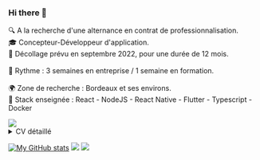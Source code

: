 ### Hi there 👋

<!--
**klanso18/klanso18** is a ✨ _special_ ✨ repository because its `README.md` (this file) appears on your GitHub profile.

Here are some ideas to get you started:

- 🔭 I’m currently working on ...
- 🌱 I’m currently learning ...
- 👯 I’m looking to collaborate on ...
- 🤔 I’m looking for help with ...
- 💬 Ask me about ...
- 📫 How to reach me: ...
- 😄 Pronouns: ...
- ⚡ Fun fact: ...
-->

🔍 A la recherche d'une alternance en contrat de professionnalisation.<br> 
🎓 Concepteur-Développeur d'application.<br> 
🚀 Décollage prévu en septembre 2022, pour une durée de 12 mois.<br>  
🔄 Rythme : 3 semaines en entreprise / 1 semaine en formation.<br>  
🌍 Zone de recherche : Bordeaux et ses environs.<br> 
🔧 Stack enseignée : React - NodeJS - React Native - Flutter - Typescript - Docker<br> 

<img src="https://img.shields.io/badge/linkedin--lightgrey?style=social&logo=linkedin">

<details>
    <summary>
        CV détaillé
    </summary>
</details>

[![My GitHub stats](https://github-readme-stats.vercel.app/api?username=klanso18)](https://github.com/klanso18/github-readme-stats)
![](https://github-readme-stats.vercel.app/api/top-langs/?username=philippart-s&theme=radical&hide_langs_below=8)
![](https://github-readme-stats.vercel.app/api?username=philippart-s&show_icons=true&theme=radical&count_private=true)
